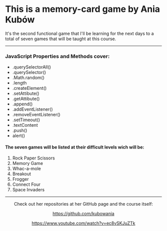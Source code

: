 <h1>This is a memory-card game by Ania Kubów</h1>

It's the second functional game that I'll be learning for the next days to a total of seven games that will be taught at this course.
<hr>
<div>
<h3>JavaScript Properties and Methods cover:</h3>
<ul>
  <li>.querySelectorAll()
  <li>.querySelector()
  <li>.Math.random()
  <li>.length
  <li>.createElement()
  <li>.setAttibute()
  <li>.getAttibute()
  <li>.append()
  <li>.addEventListener()
  <li>.removeEventListener()
  <li>.setTimeout()
  <li>.textContent
  <li>.push()
  <li>alert()
</ul>
</div>
<h4>The seven games will be listed at their difficult levels wich will be:</h4>
<ol>
  <li>Rock Paper Scissors
  <li>Memory Game
  <li>Whac-a-mole
  <li>Breakout
  <li>Frogger
  <li>Connect Four
  <li>Space Invaders
</ol>

<div>
<hr>
<div align= "center">
Check out her repositories at her GitHub page and the course itself:


<a>https://github.com/kubowania</a>

<a>https://www.youtube.com/watch?v=ec8vSKJuZTk</a>
</div>